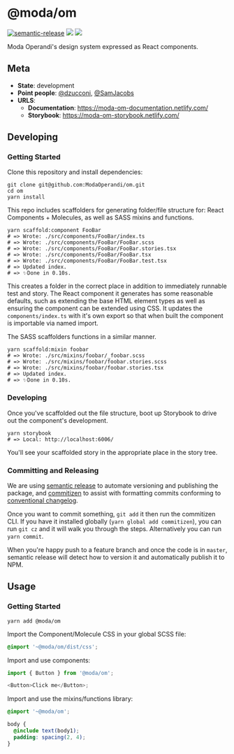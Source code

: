 # @moda/om

[![semantic-release](https://img.shields.io/badge/%20%20%F0%9F%93%A6%F0%9F%9A%80-semantic--release-e10079.svg)](https://github.com/semantic-release/semantic-release) [![](https://img.shields.io/npm/v/@moda/om)](https://www.npmjs.com/package/@moda/om) [![](https://img.shields.io/circleci/build/gh/ModaOperandi/om/master)](https://circleci.com/gh/ModaOperandi/om)

Moda Operandi's design system expressed as React components.

## Meta

- **State**: development
- **Point people**: [@dzucconi](https://github.com/dzucconi), [@SamJacobs](https://github.com/SamJacobs)
- **URLS**:
  - **Documentation**: https://moda-om-documentation.netlify.com/
  - **Storybook**: https://moda-om-storybook.netlify.com/

## Developing

### Getting Started

Clone this repository and install dependencies:

```
git clone git@github.com:ModaOperandi/om.git
cd om
yarn install
```

This repo includes scaffolders for generating folder/file structure for: React Components + Molecules, as well as SASS mixins and functions.

```
yarn scaffold:component FooBar
# => Wrote: ./src/components/FooBar/index.ts
# => Wrote: ./src/components/FooBar/FooBar.scss
# => Wrote: ./src/components/FooBar/FooBar.stories.tsx
# => Wrote: ./src/components/FooBar/FooBar.tsx
# => Wrote: ./src/components/FooBar/FooBar.test.tsx
# => Updated index.
# => ✨Done in 0.10s.
```

This creates a folder in the correct place in addition to immediately runnable test and story. The React component it generates has some reasonable defaults, such as extending the base HTML element types as well as ensuring the component can be extended using CSS. It updates the `components/index.ts` with it's own export so that when built the component is importable via named import.

The SASS scaffolders functions in a similar manner.

```
yarn scaffold:mixin foobar
# => Wrote: ./src/mixins/foobar/_foobar.scss
# => Wrote: ./src/mixins/foobar/foobar.stories.scss
# => Wrote: ./src/mixins/foobar/foobar.stories.tsx
# => Updated index.
# => ✨Done in 0.10s.
```

### Developing

Once you've scaffolded out the file structure, boot up Storybook to drive out the component's development.

```
yarn storybook
# => Local: http://localhost:6006/
```

You'll see your scaffolded story in the appropriate place in the story tree.

### Committing and Releasing

We are using [semantic release](https://github.com/semantic-release/semantic-release) to automate versioning and publishing the package, and [commitizen](https://github.com/commitizen/cz-cli) to assist with formatting commits conforming to [conventional changelog](https://github.com/conventional-changelog/conventional-changelog).

Once you want to commit something, `git add` it then run the commitizen CLI. If you have it installed globally (`yarn global add commitizen`), you can run `git cz` and it will walk you through the steps. Alternatively you can run `yarn commit`.

When you're happy push to a feature branch and once the code is in `master`, semantic release will detect how to version it and automatically publish it to NPM.

## Usage

### Getting Started

```
yarn add @moda/om
```

Import the Component/Molecule CSS in your global SCSS file:

```scss
@import '~@moda/om/dist/css';
```

Import and use components:

```typescript
import { Button } from '@moda/om';

<Button>Click me</Button>;
```

Import and use the mixins/functions library:

```scss
@import '~@moda/om';

body {
  @include text(body1);
  padding: spacing(2, 4);
}
```
